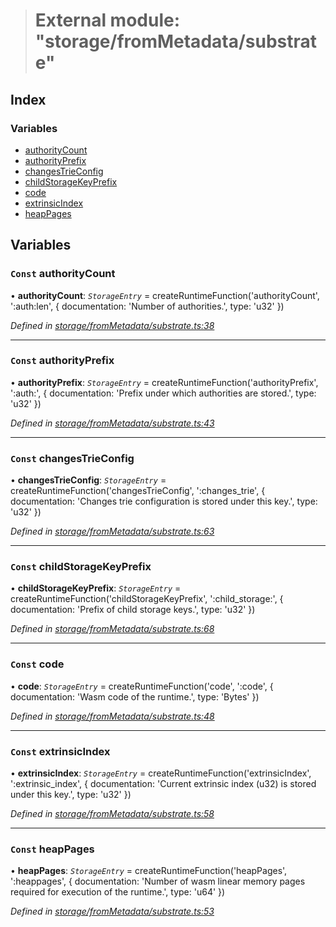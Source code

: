 > # External module: "storage/fromMetadata/substrate"

## Index

### Variables

* [authorityCount](_storage_frommetadata_substrate_.md#const-authoritycount)
* [authorityPrefix](_storage_frommetadata_substrate_.md#const-authorityprefix)
* [changesTrieConfig](_storage_frommetadata_substrate_.md#const-changestrieconfig)
* [childStorageKeyPrefix](_storage_frommetadata_substrate_.md#const-childstoragekeyprefix)
* [code](_storage_frommetadata_substrate_.md#const-code)
* [extrinsicIndex](_storage_frommetadata_substrate_.md#const-extrinsicindex)
* [heapPages](_storage_frommetadata_substrate_.md#const-heappages)

## Variables

### `Const` authorityCount

• **authorityCount**: *`StorageEntry`* =  createRuntimeFunction('authorityCount', ':auth:len', {
  documentation: 'Number of authorities.',
  type: 'u32'
})

*Defined in [storage/fromMetadata/substrate.ts:38](https://github.com/polkadot-js/api/blob/a39cacc/packages/api-metadata/src/storage/fromMetadata/substrate.ts#L38)*

___

### `Const` authorityPrefix

• **authorityPrefix**: *`StorageEntry`* =  createRuntimeFunction('authorityPrefix', ':auth:', {
  documentation: 'Prefix under which authorities are stored.',
  type: 'u32'
})

*Defined in [storage/fromMetadata/substrate.ts:43](https://github.com/polkadot-js/api/blob/a39cacc/packages/api-metadata/src/storage/fromMetadata/substrate.ts#L43)*

___

### `Const` changesTrieConfig

• **changesTrieConfig**: *`StorageEntry`* =  createRuntimeFunction('changesTrieConfig', ':changes_trie', {
  documentation: 'Changes trie configuration is stored under this key.',
  type: 'u32'
})

*Defined in [storage/fromMetadata/substrate.ts:63](https://github.com/polkadot-js/api/blob/a39cacc/packages/api-metadata/src/storage/fromMetadata/substrate.ts#L63)*

___

### `Const` childStorageKeyPrefix

• **childStorageKeyPrefix**: *`StorageEntry`* =  createRuntimeFunction('childStorageKeyPrefix', ':child_storage:', {
  documentation: 'Prefix of child storage keys.',
  type: 'u32'
})

*Defined in [storage/fromMetadata/substrate.ts:68](https://github.com/polkadot-js/api/blob/a39cacc/packages/api-metadata/src/storage/fromMetadata/substrate.ts#L68)*

___

### `Const` code

• **code**: *`StorageEntry`* =  createRuntimeFunction('code', ':code', {
  documentation: 'Wasm code of the runtime.',
  type: 'Bytes'
})

*Defined in [storage/fromMetadata/substrate.ts:48](https://github.com/polkadot-js/api/blob/a39cacc/packages/api-metadata/src/storage/fromMetadata/substrate.ts#L48)*

___

### `Const` extrinsicIndex

• **extrinsicIndex**: *`StorageEntry`* =  createRuntimeFunction('extrinsicIndex', ':extrinsic_index', {
  documentation: 'Current extrinsic index (u32) is stored under this key.',
  type: 'u32'
})

*Defined in [storage/fromMetadata/substrate.ts:58](https://github.com/polkadot-js/api/blob/a39cacc/packages/api-metadata/src/storage/fromMetadata/substrate.ts#L58)*

___

### `Const` heapPages

• **heapPages**: *`StorageEntry`* =  createRuntimeFunction('heapPages', ':heappages', {
  documentation: 'Number of wasm linear memory pages required for execution of the runtime.',
  type: 'u64'
})

*Defined in [storage/fromMetadata/substrate.ts:53](https://github.com/polkadot-js/api/blob/a39cacc/packages/api-metadata/src/storage/fromMetadata/substrate.ts#L53)*